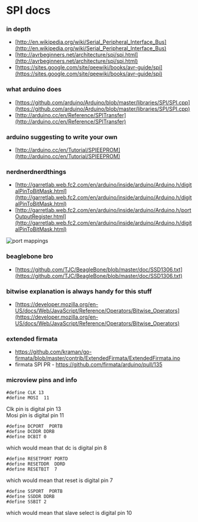 # SPI docs

### in depth

+ [http://en.wikipedia.org/wiki/Serial_Peripheral_Interface_Bus](http://en.wikipedia.org/wiki/Serial_Peripheral_Interface_Bus)
+ [http://avrbeginners.net/architecture/spi/spi.html](http://avrbeginners.net/architecture/spi/spi.html)
+ [https://sites.google.com/site/qeewiki/books/avr-guide/spi](https://sites.google.com/site/qeewiki/books/avr-guide/spi)

### what arduino does

+ [https://github.com/arduino/Arduino/blob/master/libraries/SPI/SPI.cpp](https://github.com/arduino/Arduino/blob/master/libraries/SPI/SPI.cpp)
+ [http://arduino.cc/en/Reference/SPITransfer](http://arduino.cc/en/Reference/SPITransfer)

### arduino suggesting to write your own
+ [http://arduino.cc/en/Tutorial/SPIEEPROM](http://arduino.cc/en/Tutorial/SPIEEPROM)

### nerdnerdnerdthings
+ [http://garretlab.web.fc2.com/en/arduino/inside/arduino/Arduino.h/digitalPinToBitMask.html](http://garretlab.web.fc2.com/en/arduino/inside/arduino/Arduino.h/digitalPinToBitMask.html)
+ [http://garretlab.web.fc2.com/en/arduino/inside/arduino/Arduino.h/portOutputRegister.html](http://garretlab.web.fc2.com/en/arduino/inside/arduino/Arduino.h/digitalPinToBitMask.html)

![port mappings](http://cl.ly/image/3L2m0W1e1s2O/Screen%20Shot%202014-10-19%20at%2014.59.26%20.png)

### beaglebone bro
+ [https://github.com/TJC/BeagleBone/blob/master/doc/SSD1306.txt](https://github.com/TJC/BeagleBone/blob/master/doc/SSD1306.txt)

### bitwise explanation is always handy for this stuff
+ [https://developer.mozilla.org/en-US/docs/Web/JavaScript/Reference/Operators/Bitwise_Operators](https://developer.mozilla.org/en-US/docs/Web/JavaScript/Reference/Operators/Bitwise_Operators)

### extended firmata

+ https://github.com/kraman/go-firmata/blob/master/contrib/ExtendedFirmata/ExtendedFirmata.ino
+ firmata SPI PR - https://github.com/firmata/arduino/pull/135

### microview pins and info

```
#define CLK 13
#define MOSI  11
```
Clk pin is digital pin 13  
Mosi pin is digital pin 11

```
#define DCPORT  PORTB
#define DCDDR DDRB
#define DCBIT 0
```
which would mean that dc is digital pin 8

```
#define RESETPORT PORTD
#define RESETDDR  DDRD
#define RESETBIT  7
```
which would mean that reset is digital pin 7

```
#define SSPORT  PORTB
#define SSDDR DDRB
#define SSBIT 2
```
which would mean that slave select is digital pin 10
